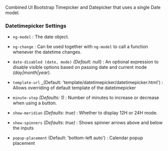 Combined UI Bootstrap Timepicker and Datepicker that uses a single Date model.

### Datetimepicker Settings ###

 * `ng-model`
 	:
 	The date object.

 * `ng-change`
 	:
 	Can be used together with `ng-model` to call a function whenever the datetime changes.

 * `date-disabled (date, mode)`
 	_(Default: null)_ :
 	An optional expression to disable visible options based on passing date and current mode _(day|month|year)_.

 * `template-url`
  _(Default: 'template/datetimepicker/datetimepicker.html') :
  Allows overriding of default template of the datetimepicker
 
 * `minute-step`
 	_(Defaults: 1)_ :
 	 Number of minutes to increase or decrease when using a button.

 * `show-meridian`
 	_(Defaults: true)_ :
 	Whether to display 12H or 24H mode.

 * `show-spinners`
    _(Defaults: true)_ :
     Shows spinner arrows above and below the inputs

 * `popup-placement`
  (Default: 'bottom-left auto') :
  Calendar popup placement